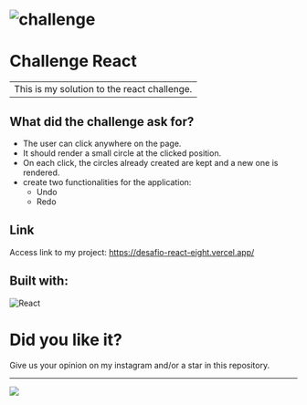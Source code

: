 # ![challenge](https://i.imgur.com/lsKv6tn.gif)
# Challenge React
<table>
<tr>
<td>
  This is my solution to the react challenge.
</td>
</tr>
</table>

## What did the challenge ask for?
- The user can click anywhere on the page.
- It should render a small circle at the clicked position.
- On each click, the circles already created are kept and a new one is rendered.
- create two functionalities for the application:
  - Undo
  - Redo

## Link
Access link to my project: https://desafio-react-eight.vercel.app/

## Built with:
![React](https://img.shields.io/badge/React-20232A?style=for-the-badge&logo=react&logoColor=61DAFB)

# Did you like it?
Give us your opinion on my instagram and/or a star in this repository.
*****
<a href="https://instagram.com/sr_pumpkin_"><img src="https://img.shields.io/badge/Instagram-E4405F?style=for-the-badge&logo=instagram&logoColor=white"></a>
